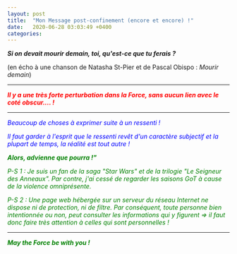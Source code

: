 ```yaml
---
layout: post
title:  "Mon Message post-confinement (encore et encore) !"
date:   2020-06-28 03:03:49 +0400
categories: 
---
```

<!---
--->



***Si on devait mourir demain, toi, qu'est-ce que tu ferais ?***

(en écho à une chanson de Natasha St-Pier et de Pascal Obispo : *Mourir demain*)  

   

------
<span style="color: red">***Il y a une très forte perturbation dans la Force, sans aucun lien avec le coté obscur.... !***</span>


-----


<span style="color: blue">*Beaucoup de choses à exprimer suite à un ressenti !* </span>

<span style="color: blue">*Il faut garder à l'esprit que le ressenti revêt d'un caractère subjectif et la plupart de temps, la réalité est tout autre !*</span>

<span style="color: green">***Alors, advienne que pourra !"***</span>

<span style="color: green">*P-S 1 : Je suis un fan de la saga "Star Wars" et de la trilogie "Le Seigneur des Anneaux". Par contre, j'ai cessé de regarder les saisons GoT à cause de la violence omniprésente.*</span>

<span style="color: green">*P-S 2 : Une page web hébergée sur un serveur du réseau Internet ne dispose ni de protection, ni de filtre. Par conséquent, toute personne bien intentionnée ou non, peut consulter les informations qui y figurent => il faut donc faire très attention à celles qui sont personnelles !*</span>

-----
<span style="color: green">***May the Force be with you !***</span>


